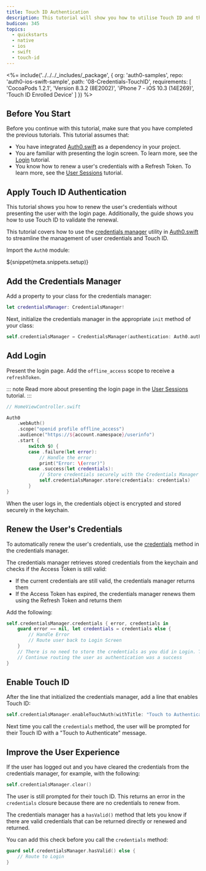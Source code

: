```yaml
---
title: Touch ID Authentication
description: This tutorial will show you how to utilise Touch ID and the Credentials Manager
budicon: 345
topics:
  - quickstarts
  - native
  - ios
  - swift
  - touch-id
---
```


<%= include('../../../_includes/_package', {
  org: 'auth0-samples',
  repo: 'auth0-ios-swift-sample',
  path: '08-Credentials-TouchID',
  requirements: [
    'CocoaPods 1.2.1',
    'Version 8.3.2 (8E2002)',
    'iPhone 7 - iOS 10.3 (14E269)',
    'Touch ID Enrolled Device'
  ]
}) %>

## Before You Start

Before you continue with this tutorial, make sure that you have completed the previous tutorials. This tutorial assumes that:
* You have integrated [Auth0.swift](https://github.com/auth0/Auth0.swift/) as a dependency in your project. 
* You are familiar with presenting the login screen. To learn more, see the [Login](/quickstart/native/ios-swift/00-login) tutorial.
* You know how to renew a user's credentials with a Refresh Token. To learn more, see the [User Sessions](/quickstart/native/ios-swift/03-user-sessions) tutorial.

## Apply Touch ID Authentication

This tutorial shows you how to renew the user's credentials without presenting the user with the login page. Additionally, the guide shows you how to use Touch ID to validate the renewal. 

This tutorial covers how to use the [credentials manager](https://github.com/auth0/Auth0.swift/blob/master/Auth0/CredentialsManager.swift) utility in [Auth0.swift](https://github.com/auth0/Auth0.swift/) to streamline the management of user credentials and Touch ID.

Import the `Auth0` module:

${snippet(meta.snippets.setup)}

## Add the Credentials Manager

Add a property to your class for the credentials manager:

```swift
let credentialsManager: CredentialsManager!
```

Next, initialize the credentials manager in the appropriate `init` method of your class:

```swift
self.credentialsManager = CredentialsManager(authentication: Auth0.authentication())
```

## Add Login

Present the login page. Add the `offline_access` scope to receive a `refreshToken`.

::: note
Read more about presenting the login page in the [User Sessions](/quickstart/native/ios-swift/03-user-sessions) tutorial.
:::

```swift
// HomeViewController.swift

Auth0
    .webAuth()
    .scope("openid profile offline_access")
    .audience("https://${account.namespace}/userinfo")
    .start {
        switch $0 {
        case .failure(let error):
            // Handle the error
            print("Error: \(error)")
        case .success(let credentials):
            // Store credentials securely with the Credentials Manager
            self.credentialsManager.store(credentials: credentials)
        }
}
```

When the user logs in, the credentials object is encrypted and stored securely in the keychain.

## Renew the User's Credentials

To automatically renew the user's credentials, use the [credentials](https://github.com/auth0/Auth0.swift/blob/master/Auth0/CredentialsManager.swift#L98) method in the credentials manager. 

The credentials manager retrieves stored credentials from the keychain and checks if the Access Token is still valid:
* If the current credentials are still valid, the credentials manager returns them
* If the Access Token has expired, the credentials manager renews them using the Refresh Token and returns them

Add the following:

```swift
self.credentialsManager.credentials { error, credentials in
    guard error == nil, let credentials = credentials else {
        // Handle Error
        // Route user back to Login Screen
    }
    // There is no need to store the credentials as you did in Login. The Credentials Manager will do this for you internally
    // Continue routing the user as authentication was a success
}
```

## Enable Touch ID

After the line that initialized the credentials manager, add a line that enables Touch ID:

```swift
self.credentialsManager.enableTouchAuth(withTitle: "Touch to Authenticate")
```

Next time you call the `credentials` method, the user will be prompted for their Touch ID with a "Touch to Authenticate" message.

## Improve the User Experience

If the user has logged out and you have cleared the credentials from the credentials manager, for example, with the following: 

```swift
self.credentialsManager.clear()
```

The user is still prompted for their touch ID. This returns an error in the `credentials` closure because there are no credentials to renew from.

The credentials manager has a `hasValid()` method that lets you know if there are valid credentials that can be returned directly or renewed and returned.

You can add this check before you call the `credentials` method:

```swift
guard self.credentialsManager.hasValid() else {
    // Route to Login
}
```
